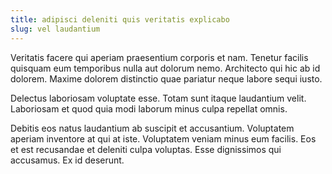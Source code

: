 ```yaml
---
title: adipisci deleniti quis veritatis explicabo
slug: vel laudantium
---
```


Veritatis facere qui aperiam praesentium corporis et nam. Tenetur facilis quisquam eum temporibus nulla aut dolorum nemo. Architecto qui hic ab id dolorem. Maxime dolorem distinctio quae pariatur neque labore sequi iusto.

Delectus laboriosam voluptate esse. Totam sunt itaque laudantium velit. Laboriosam et quod quia modi laborum minus culpa repellat omnis.

Debitis eos natus laudantium ab suscipit et accusantium. Voluptatem aperiam inventore at qui at iste. Voluptatem veniam minus eum facilis. Eos et est recusandae et deleniti culpa voluptas. Esse dignissimos qui accusamus. Ex id deserunt.
